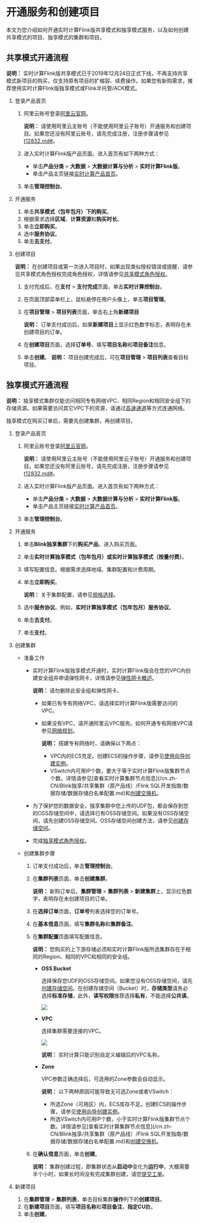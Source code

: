 # 开通服务和创建项目

本文为您介绍如何开通实时计算Flink版共享模式和独享模式服务，以及如何创建共享模式的项目、独享模式的集群和项目。

## 共享模式开通流程

**说明：** 实时计算Flink版共享模式已于2019年12月24日正式下线，不再支持共享模式新项目的购买，仅支持原有项目的扩缩容、续费操作。如果您有新购需求，推荐使用实时计算Flink版独享模式或Flink半托管/ACK模式。

1.  登录产品首页
    1.  阿里云账号登录[阿里云官网](https://www.aliyun.com)。

        **说明：** 请使用阿里云主账号（不能使用阿里云子账号）开通服务和创建项目。如果您还没有阿里云账号，请先完成注册，注册步骤请参见[t12832.md\#]()。

    2.  进入实时计算Flink版产品页面。进入首页有如下两种方式：
        -   单击**产品分类** \> **大数据** \> **大数据计算与分析** \> **实时计算Flink版**。
        -   单击产品主页链接[实时计算产品首页](https://data.aliyun.com/product/sc?spm=5176.8142029.dataTechnology.3.2f366d3ed3LvmR)。
    3.  单击**管理控制台**。
2.  开通服务
    1.  单击**共享模式（包年包月）**下的**购买**。
    2.  根据需求选择**区域**、**计算资源**和**购买时长**。
    3.  单击**立即购买**。
    4.  选中**服务协议**。
    5.  单击**去支付**。
3.  创建项目

    **说明：** 在创建项目或第一次进入项目时，如果出现类似授权错误或提醒，请参见共享模式角色授权完成角色授权，详情请参见[共享模式角色授权](/cn.zh-CN/Blink独享/共享集群（原产品线）/准备工作/角色授权/共享模式角色授权.md)。

    1.  支付完成后，在**支付** \> **支付完成**页面，单击**实时计算控制台**。
    2.  在页面顶部菜单栏上，鼠标悬停在用户头像上，单击**项目管理**。
    3.  在**项目管理** \> **项目列表**页面，单击右上角**新建项目**

        **说明：** 订单支付成功后，如果**新建项目**上显示红色数字标志，表明存在未创建项目的订单。

    4.  在**创建项目**页面，选择**订单号**、填写**项目名称**和**项目备注**信息。
    5.  单击**创建**。
    **说明：** 项目创建完成后，可在**项目管理** \> **项目列表**查看目标项目。


## 独享模式开通流程

**说明：** 独享模式集群仅能访问相同专有网络VPC、相同Region和相同安全组下的存储资源。如果需要访问其它VPC下的资源，请通过[高速通道](/cn.zh-CN/产品简介/什么是高速通道？.md)等方式连通网络。

独享模式在购买订单后，需要先创建集群，再创建项目。

1.  登录产品首页
    1.  阿里云账号登录[阿里云官网](https://www.aliyun.com)。

        **说明：** 请使用阿里云主账号（不能使用阿里云子账号）开通服务和创建项目。如果您还没有阿里云账号，请先完成注册，注册步骤请参见[t12832.md\#]()。

    2.  进入实时计算Flink版产品页面。进入首页有如下两种方式：
        -   单击**产品分类** \> **大数据** \> **大数据计算与分析** \> **实时计算Flink版**。
        -   单击产品主页链接[实时计算产品首页](https://data.aliyun.com/product/sc?spm=5176.8142029.dataTechnology.3.2f366d3ed3LvmR)。
    3.  单击**管理控制台**。
2.  开通服务
    1.  单击**Blink独享集群**下的**购买产品**，进入购买页面。
    2.  单击**实时计算独享模式（包年包月）**或**实时计算独享模式（按量付费）**。
    3.  填写配置信息。根据需求选择地域、集群配置和计费周期。
    4.  单击**立即购买**。

        **说明：** 关于集群配置，请参见[规格选择](/cn.zh-CN/Blink独享/共享集群（原产品线）/产品定价/规格选择.md)。

    5.  选中**服务协议**。例如，**实时计算独享模式（包年包月）服务协议**。
    6.  单击**去支付**。
    7.  单击**支付**。
3.  创建集群
    -   准备工作
        -   实时计算Flink版独享模式开通时，实时计算Flink版会在您的VPC内创建安全组并申请弹性网卡，详情请参见[弹性网卡概述](/cn.zh-CN/网络/弹性网卡/弹性网卡概述.md)。

            **说明：** 请勿删除此安全组和弹性网卡。

            -   如果已有专有网络VPC，请选择实时计算Flink版需要访问的VPC。
            -   如果没有VPC，请开通阿里云VPC服务。如何开通专有网络VPC请参见[网络规划](/cn.zh-CN/快速入门/网络规划.md)。

                **说明：** 搭建专有网络时，请确保以下两点：

                -   VPC内的ECS充足。创建ECS的操作步骤，请参见[使用向导创建实例](/cn.zh-CN/实例/创建实例/使用向导创建实例.md)。
                -   VSwitch内可用IP个数，要大于等于实时计算Flink版集群节点个数。详情请参见[查看实时计算集群节点信息](/cn.zh-CN/Blink独享/共享集群（原产品线）/Flink SQL开发指南/数据存储/数据存储白名单配置.md)和[创建交换机](/cn.zh-CN/专有网络和交换机/管理交换机/创建交换机.md)。
        -   为了保护您的数据安全，独享集群中您上传的UDF包，都会保存到您的OSS存储空间中，请选择已有OSS存储空间。如果没有OSS存储空间，请先创建OSS存储空间。OSS存储空间创建方法，请参见[创建存储空间](/cn.zh-CN/快速入门/创建存储空间.md)。
        -   完成[独享模式角色授权](/cn.zh-CN/Blink独享/共享集群（原产品线）/准备工作/角色授权/独享模式角色授权.md)。
    -   创建集群步骤
        1.  订单支付成功后，单击**管理控制台**。
        2.  在**集群列表**页面，单击**创建集群**。

            **说明：** 新购订单后，**集群管理** \> **集群列表** \> **新建集群**上，显示红色数字，表明存在未创建项目的订单。

        3.  在**选择订单**页面，**订单号**列表选择您的订单号。
        4.  在**基本信息**页面，填写**集群名称**和**集群备注**。
        5.  在**集群配置**页面填写配置信息。

            **说明：** 您购买的上下游存储必须和实时计算Flink版所选集群存在于相同的Region、相同的VPC和相同的安全组。

            -   **OSS Bucket**

                选择保存您UDF的OSS存储空间。如果您没有OSS存储空间，请先[创建存储空间](/cn.zh-CN/快速入门/创建存储空间.md)。在创建存储空间（Bucket）时，**存储类型**请务必选择**标准存储**，此外，**读写权限**推荐选择**私有**，不能选择**公共读**。

                ![](https://static-aliyun-doc.oss-cn-hangzhou.aliyuncs.com/assets/img/zh-CN/6582976951/p33098.png)

            -   **VPC**

                选择集群需要连接的VPC。

                ![](https://static-aliyun-doc.oss-cn-hangzhou.aliyuncs.com/assets/img/zh-CN/6582976951/p33836.png)

                **说明：** 实时计算只能识别自定义编辑后的VPC名称。

            -   **Zone**

                VPC参数正确选择后，可选用的Zone参数会自动显示。

                **说明：** 以下两种原因可能导致无可选Zone或者VSwitch：

                -   所选Zone（可用区）内，ECS库存不足。创建ECS的操作步骤，请参见[使用向导创建实例](/cn.zh-CN/实例/创建实例/使用向导创建实例.md)。
                -   所选VSwitch内可用IP个数，小于实时计算Flink版集群节点个数。详情请参见[查看实时计算集群节点信息](/cn.zh-CN/Blink独享/共享集群（原产品线）/Flink SQL开发指南/数据存储/数据存储白名单配置.md)和[创建交换机](/cn.zh-CN/专有网络和交换机/管理交换机/创建交换机.md)。
        6.  在**确认信息**页面，单击**创建**。

            **说明：** 集群创建过程，即集群状态从**启动中**变化为**运行中**，大概需要半个小时，如果长时间没有完成集群创建，请您[提交工单](https://selfservice.console.aliyun.com/ticket/createIndex?accounttraceid=f7b76db740fa486baa4b63bd5848fbc1idrb)。

4.  新建项目
    1.  在**集群管理** \> **集群列表**，单击目标集群**操作**列下的**创建项目**。
    2.  在**新建项目**页面，填写**项目名称**和**项目备注**，**指定CU**数。
    3.  单击**创建**。

